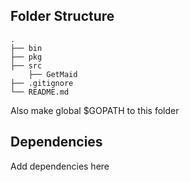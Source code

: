 ## Folder Structure
    .
    ├── bin
    ├── pkg                    
    ├── src                     
        ├── GetMaid
    ├── .gitignore
    └── README.md
 
 Also make global $GOPATH to this folder

## Dependencies

Add dependencies here
